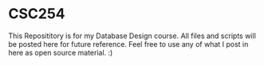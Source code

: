 # CSC254
This Reposititory is for my Database Design course. All files and scripts will be posted here for future reference. Feel free to use any of what I post in here as open source material. :) 
